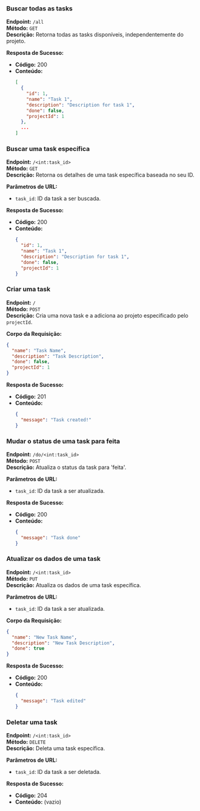  
### Buscar todas as tasks

**Endpoint:** `/all`  
**Método:** `GET`  
**Descrição:** Retorna todas as tasks disponíveis, independentemente do projeto.

**Resposta de Sucesso:**
- **Código:** 200
- **Conteúdo:**
    ```json
    [
      {
        "id": 1,
        "name": "Task 1",
        "description": "Description for task 1",
        "done": false,
        "projectId": 1
      },
      ...
    ]
    ```

### Buscar uma task específica

**Endpoint:** `/<int:task_id>`  
**Método:** `GET`  
**Descrição:** Retorna os detalhes de uma task específica baseada no seu ID.

**Parâmetros de URL:**
- `task_id`: ID da task a ser buscada.

**Resposta de Sucesso:**
- **Código:** 200
- **Conteúdo:**
    ```json
    {
      "id": 1,
      "name": "Task 1",
      "description": "Description for task 1",
      "done": false,
      "projectId": 1
    }
    ```

### Criar uma task

**Endpoint:** `/`  
**Método:** `POST`  
**Descrição:** Cria uma nova task e a adiciona ao projeto especificado pelo `projectId`.

**Corpo da Requisição:**
```json
{
  "name": "Task Name",
  "description": "Task Description",
  "done": false,
  "projectId": 1
}
```

**Resposta de Sucesso:**
- **Código:** 201
- **Conteúdo:**
    ```json
    {
      "message": "Task created!"
    }
    ```

### Mudar o status de uma task para feita

**Endpoint:** `/do/<int:task_id>`  
**Método:** `POST`  
**Descrição:** Atualiza o status da task para 'feita'.

**Parâmetros de URL:**
- `task_id`: ID da task a ser atualizada.

**Resposta de Sucesso:**
- **Código:** 200
- **Conteúdo:**
    ```json
    {
      "message": "Task done"
    }
    ```

### Atualizar os dados de uma task

**Endpoint:** `/<int:task_id>`  
**Método:** `PUT`  
**Descrição:** Atualiza os dados de uma task específica.

**Parâmetros de URL:**
- `task_id`: ID da task a ser atualizada.

**Corpo da Requisição:**
```json
{
  "name": "New Task Name",
  "description": "New Task Description",
  "done": true
}
```

**Resposta de Sucesso:**
- **Código:** 200
- **Conteúdo:**
    ```json
    {
      "message": "Task edited"
    }
    ```

### Deletar uma task

**Endpoint:** `/<int:task_id>`  
**Método:** `DELETE`  
**Descrição:** Deleta uma task específica.

**Parâmetros de URL:**
- `task_id`: ID da task a ser deletada.

**Resposta de Sucesso:**
- **Código:** 204
- **Conteúdo:** (vazio)